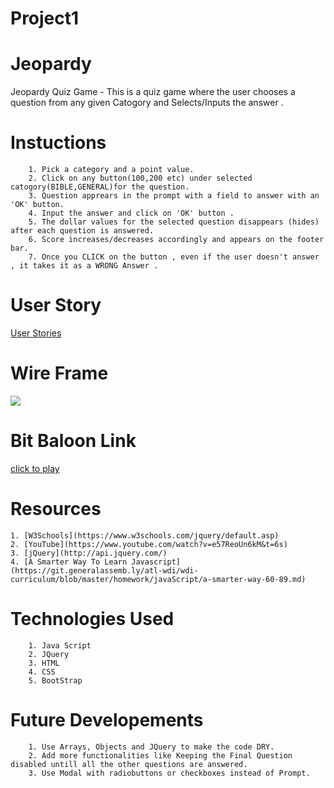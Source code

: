 # Project1

# Jeopardy 

Jeopardy Quiz Game - This is a quiz game where the user chooses a question from any given Catogory and Selects/Inputs the answer .

# Instuctions 
```
    1. Pick a category and a point value.
    2. Click on any button(100,200 etc) under selected catogory(BIBLE,GENERAL)for the question.
    3. Question apprears in the prompt with a field to answer with an 'OK' button.
    4. Input the answer and click on 'OK' button .
    5. The dollar values for the selected question disappears (hides) after each question is answered.
    6. Score increases/decreases accordingly and appears on the footer bar.
    7. Once you CLICK on the button , even if the user doesn't answer , it takes it as a WRONG Answer . 

```

# User Story
[User Stories](https://trello.com/b/jEMBIDpT/project-1)


# Wire Frame 
![](https://i.imgur.com/sJdjQP6.jpg)


# Bit Baloon Link
[click to play](http://clever-swartz-16d5a5.bitballoon.com/)
<!-- clever-swartz-16d5a5.bitballoon.com -->

# Resources
```
1. [W3Schools](https://www.w3schools.com/jquery/default.asp)
2. [YouTube](https://www.youtube.com/watch?v=e57ReoUn6kM&t=6s)
3. [jQuery](http://api.jquery.com/)
4. [A Smarter Way To Learn Javascript] (https://git.generalassemb.ly/atl-wdi/wdi-curriculum/blob/master/homework/javaScript/a-smarter-way-60-89.md)

```

# Technologies Used

```
    1. Java Script
    2. JQuery
    3. HTML
    4. CSS
    5. BootStrap

```

# Future Developements

```
    1. Use Arrays, Objects and JQuery to make the code DRY.
    2. Add more functionalities like Keeping the Final Question disabled untill all the other questions are answered.
    3. Use Modal with radiobuttons or checkboxes instead of Prompt.
```

